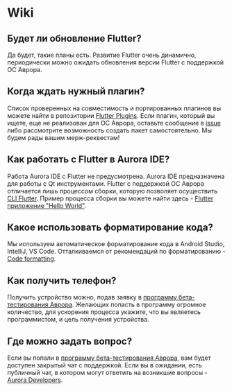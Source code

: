 # Wiki

## Будет ли обновление Flutter?

Да будет, такие планы есть. Развитие Flutter очень динамично, периодически можно ожидать обновления версии Flutter с поддержкой ОС Аврора.

## Когда ждать нужный плагин?

Список проверенных на совместимость и портированных плагинов вы можете найти в репозитории [Flutter Plugins](https://gitlab.com/omprussia/flutter/flutter-plugins). Если плагин, который вы ищете, еще не реализован для ОС Аврора, оставьте сообщение в [issue](https://gitlab.com/omprussia/flutter/flutter-plugins/-/issues) либо рассмотрите возможность создать пакет самостоятельно. Мы будем рады вашим мерж-реквестам!

## Как работать с Flutter в Aurora IDE?

Работа Aurora IDE с Flutter не предусмотрена. Aurora IDE предназначена для работы с Qt инструментами. Flutter с поддержкой ОС Аврора отличается лишь процессом сборки, которую позволяет осуществить [CLI Flutter](../using/cli.md). Пример процесса сборки вы можете найти здесь - [Flutter приложение "Hello World"](../using/application.md).

## Какое использовать форматирование кода?

Мы используем автоматическое форматирование кода в Android Studio, IntelliJ, VS Code. Отталкиваемся от рекомендаций по форматированию - [Code formatting](https://docs.flutter.dev/tools/formatting).

## Как получить телефон?

Получить устройство можно, подав заявку в [программу бета-тестирования Аврора](https://auroraos.ru/beta). Желающих попасть в программу огромное количество, для ускорения процесса укажите, что вы являетесь программистом, и цель получения устройства.

## Где можно задать вопрос?

Если вы попали в [программу бета-тестирования Аврора](https://auroraos.ru/beta), вам будет доступен закрытый чат с поддержкой. Если вы в ожидании, есть публичный чат, в котором могут ответить на возникшие вопросы - [Aurora Developers](https://t.me/aurora_devs).
